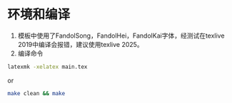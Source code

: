 # 环境和编译

1. 模板中使用了FandolSong，FandolHei，FandolKai字体，经测试在texlive 2019中编译会报错，建议使用texlive 2025。
2. 编译命令
```bash
latexmk -xelatex main.tex
```
or
```bash
make clean && make
```
